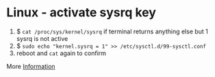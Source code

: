 # Linux - activate sysrq key

1. $ `cat /proc/sys/kernel/sysrq`
if terminal returns anything else but 1 sysrq is not active
1. $ `sudo echo "kernel.sysrq = 1" >> /etc/sysctl.d/99-sysctl.conf`
1. reboot and `cat` again to confirm

More [Information]

[Information]: <https://linuxconfig.org/how-to-enable-all-sysrq-functions-on-linux>
